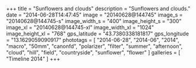 +++
title = "Sunflowers and clouds"
description = "Sunflowers and clouds."
date = "2014-06-28T14:47:45"
image = "20140628@144745"
image_s = "20140628@144745-s"
image_width_s = "400"
image_height_s = "300"
image_xl = "20140628@144745-xl"
image_width_xl = "1024"
image_height_xl = "768"
gps_latitude = "43.7380338181817"
gps_longitude = "13.1629059090917"
phototags = [ "2014-06-28", "2014-06", "2014", "macro", "50mm", "canonfd", "polarizer", "filter", "summer", "afternoon", "cloud", "hill", "field", "countryside", "sunflower", "flower" ]
galleries = [ "Timeline 2014" ]
+++
